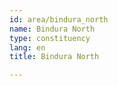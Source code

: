 ```yaml
---
id: area/bindura_north
name: Bindura North
type: constituency
lang: en
title: Bindura North

---
```

